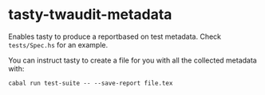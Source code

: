# tasty-twaudit-metadata

Enables tasty to produce a reportbased on test metadata. Check
`tests/Spec.hs` for an example.

You can instruct tasty to create a file for you with all the collected
metadata with:

```
cabal run test-suite -- --save-report file.tex
```
